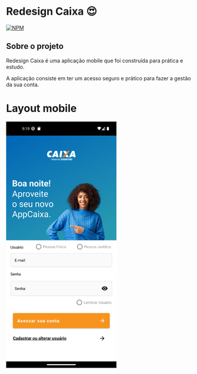 # Redesign Caixa 😍
[![NPM](https://img.shields.io/github/license/JhonatanNeves/appCaixa)](https://github.com/JhonatanNeves/appCaixa/blob/master/LICENCE)

## Sobre o projeto

Redesign Caixa é uma aplicação mobile que foi construída para prática e estudo. 

A aplicação consiste em ter um acesso seguro e prático para fazer a gestão da sua conta.

# Layout mobile
<div aling="left">
<img src="https://github.com/JhonatanNeves/appCaixa/blob/master/app/src/main/res/drawable/readme_img_login.png" width="300px">
</div>

